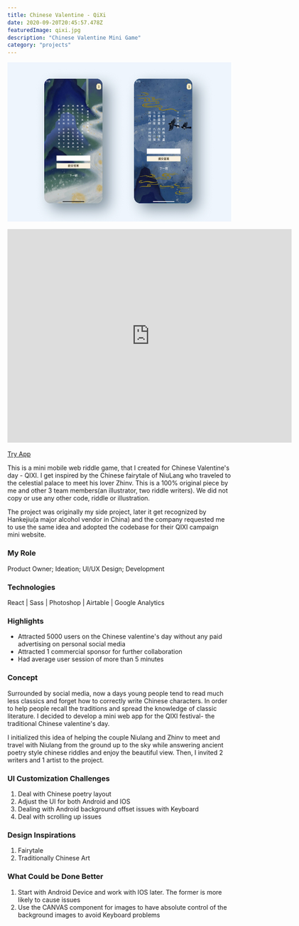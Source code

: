```yaml
---
title: Chinese Valentine - QiXi
date: 2020-09-20T20:45:57.478Z
featuredImage: qixi.jpg
description: "Chinese Valentine Mini Game"
category: "projects"
---
```

![Qi Xi](qixi.jpg)

<iframe src="https://player.vimeo.com/video/459808069" width="640" height="480" frameborder="0" allow="autoplay; fullscreen" allowfullscreen></iframe>

[Try App](https://chinese-valentine-qixi.vercel.app/)


This is a mini mobile web riddle game, that I created for Chinese Valentine's day - QIXI. 
I get inspired by the Chinese fairytale of NiuLang who traveled to the celestial palace to meet his lover Zhinv. 
This is a 100% original piece by me and other 3 team members(an illustrator, two riddle writers). We did not copy or use any other code, riddle or illustration. 

The project was originally my side project, later it get recognized by Hankejiu(a major alcohol vendor in China) and the company requested me to use the
same idea and adopted the codebase for their QIXI campaign mini website. 


### My Role 
Product Owner; Ideation; UI/UX Design; Development

### Technologies 
React | Sass |  Photoshop | Airtable | Google Analytics 


### Highlights

- Attracted 5000 users on the Chinese valentine's day without any paid advertising on personal social media
- Attracted 1 commercial sponsor for further collaboration 
- Had average user session of more than 5 minutes


### Concept
Surrounded by social media, now a days young people tend to read much less classics and forget how to correctly write Chinese characters.
In order to help people recall the traditions and spread the knowledge of classic literature. I decided to develop a mini web app for the
QIXI festival- the traditional Chinese valentine's day. 

I initialized this idea of helping the couple Niulang and Zhinv to meet and travel with Niulang from the ground up to the sky while
answering ancient poetry style chinese riddles and enjoy the beautiful view. Then, I invited 2 writers and 1 artist to the 
project.


### UI Customization Challenges 

1. Deal with Chinese poetry layout
2. Adjust the UI for both Android and IOS
3. Dealing with Android background offset issues with Keyboard
4. Deal with scrolling up issues 


### Design Inspirations 
1. Fairytale 
2. Traditionally Chinese Art 

### What Could be Done Better

1. Start with Android Device and work with IOS later. The former is more likely to cause issues 
2. Use the CANVAS component for images to have absolute control of the background images to avoid Keyboard problems





